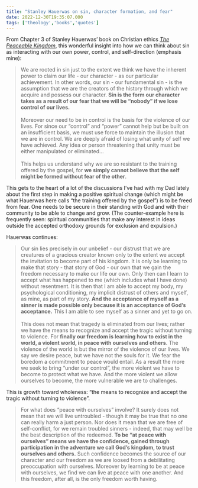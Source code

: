 ```yaml
---
title: "Stanley Hauerwas on sin, character formation, and fear"
date: 2022-12-30T19:35:07.000
tags: ['theology','books','quotes']
---
```


From Chapter 3 of Stanley Hauerwas’ book on Christian ethics _[The Peaceable Kingdom](https://amzn.to/3VC6u8b)_, this wonderful insight into how we can think about sin as interacting with our own power, control, and self-direction (emphasis mine):

> We are rooted in sin just to the extent we think we have the inherent power to claim our life - our character - as our particular achievement. In other words, our sin - our fundamental sin - is the assumption that we are the creators of the history through which we acquire and possess our character. **Sin is the form our character takes as a result of our fear that we will be “nobody” if we lose control of our lives.**
> <br/>  
> Moreover our need to be in control is the basis for the violence of our lives. For since our “control” and “power” cannot help but be built on an insufficient basis, we must use force to maintain the illusion that we are in control. We are deeply afraid of losing what unity of self we have achieved. Any idea or person threatening that unity must be either manipulated or eliminated…
> <br/>  
> This helps us understand why we are so resistant to the training offered by the gospel, for **we simply cannot believe that the self might be formed without fear of the other**.

This gets to the heart of a lot of the discussions I’ve had with my Dad lately about the first step in making a positive spiritual change (which might be what Hauerwas here calls “the training offered by the gospel”) is to be freed from fear. One needs to be secure in their standing with God and with their community to be able to change and grow. (The counter-example here is frequently seen: spiritual communities that make any interest in ideas outside the accepted orthodoxy grounds for exclusion and expulsion.)

Hauerwas continues:

> Our sin lies precisely in our unbelief - our distrust that we are creatures of a gracious creator known only to the extent we accept the invitation to become part of his kingdom. It is only be learning to make that story - that story of God - our own that we gain the freedom necessary to make our life our own. Only then can I learn to accept what has happened to me (which includes what I have done) without resentment. It is then that I am able to accept my body, my psychological conditioning, my implicit distrust of others and myself, as mine, as part of my story. **And the acceptance of myself as a sinner is made possible only because it is an acceptance of God’s acceptance.** This I am able to see myself as a sinner and yet to go on.
> <br/>  
> This does not mean that tragedy is eliminated from our lives; rather we have the means to recognize and accept the tragic without turning to violence. For **finally our freedom is learning how to exist in the world, a violent world, in peace with ourselves and others**. The violence of the world is but the mirror of the violence of our lives. We say we desire peace, but we have not the souls for it. We fear the boredom a commitment to peace would entail. As a result the more we seek to bring “under our control”, the more violent we have to become to protect what we have. And the more violent we allow ourselves to become, the more vulnerable we are to challenges.

This is growth toward wholeness: “the means to recognize and accept the tragic without turning to violence”.

> For what does “peace with ourselves” involve? It surely does not mean that we will live untroubled - though it may be true that no one can really harm a just person. Nor does it mean that we are free of self-conflict, for we remain troubled sinners - indeed, that may well be the best description of the redeemed. **To be “at peace with ourselves” means we have the confidence, gained through participation in the adventure we call God’s kingdom, to trust ourselves and others.** Such confidence becomes the source of our character and our freedom as we are loosed from a debilitating preoccupation with ourselves. Moreover by learning to be at peace with ourselves, we find we can live at peace with one another. And this freedom, after all, is the only freedom worth having.
